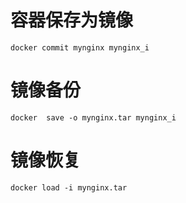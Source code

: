 # 容器保存为镜像
```
docker commit mynginx mynginx_i
```

# 镜像备份
```
docker  save -o mynginx.tar mynginx_i
```

# 镜像恢复
```
docker load -i mynginx.tar
```
